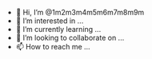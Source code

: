 - 👋 Hi, I’m @1m2m3m4m5m6m7m8m9m
- 👀 I’m interested in ...
- 🌱 I’m currently learning ...
- 💞️ I’m looking to collaborate on ...
- 📫 How to reach me ...

<!---
1m2m3m4m5m6m7m8m9m/1m2m3m4m5m6m7m8m9m is a ✨ special ✨ repository because its `README.md` (this file) appears on your GitHub profile.
You can click the Preview link to take a look at your changes.
--->
